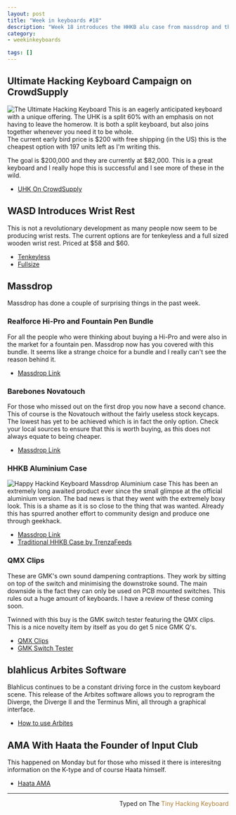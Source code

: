 ```yaml
---
layout: post
title: "Week in keyboards #18"
description: "Week 18 introduces the HHKB alu case from massdrop and the UHK now on crowdsupply."
category: 
- weekinkeyboards

tags: []
---
```

## Ultimate Hacking Keyboard Campaign on CrowdSupply
![The Ultimate Hacking Keyboard](http://i.imgur.com/a4FfBT5.jpg)
This is an eagerly anticipated keyboard with a unique offering. The UHK is a split 60% with an emphasis on not having to leave the homerow. It is both a split keyboard, but also joins together whenever you need it to be whole.  
The current early bird price is $200 with free shipping (in the US) this is the cheapest option with 197 units left as I'm writing this.


The goal is $200,000 and they are currently at $82,000. This is a great keyboard and I really hope this is successful and I see more of these in the wild.

* [UHK On CrowdSupply](https://www.crowdsupply.com/ugl/ultimate-hacking-keyboard)


## WASD Introduces Wrist Rest
This is not a revolutionary development as many people now seem to be producing wrist rests. The current options are for  tenkeyless and a full sized wooden wrist rest. Priced at $58 and $60.

* [Tenkeyless](http://www.wasdkeyboards.com/index.php/products/keyboard-accessories/14-wenge-hardwood-wrist-rest.html)
* [Fullsize](http://www.wasdkeyboards.com/index.php/products/keyboard-accessories/17-wenge-hardwood-wrist-rest.html)


## Massdrop
Massdrop has done a couple of surprising things in the past week.  

### Realforce Hi-Pro and Fountain Pen Bundle
For all the people who were thinking about buying a Hi-Pro and were also in the market for a fountain pen. Massdrop now has you covered with this bundle. It seems like a strange choice for a bundle and I really can't see the reason behind it.

* [Massdrop Link](https://www.massdrop.com/buy/japanese-desk-bundle?mode=guest_open)

### Barebones Novatouch
For those who missed out on the first drop you now have a second chance. This of course is the Novatouch without the fairly useless stock keycaps. The lowest has yet to be achieved which is in fact the only option. Check your local sources to ensure that this is worth buying, as this does not always equate to being cheaper.

* [Massdrop Link](https://www.massdrop.com/buy/cm-novatouch-barebones?mode=guest_open)

### HHKB Aluminium Case
![Happy Hackind Keyboard Massdrop Aluminium case](http://i.imgur.com/RpiqRms.jpg)
This has been an extremely long awaited product ever since the small glimpse at the official aluminium version. The bad news is that they went with the extremely boxy look. This is a shame as it is so close to the thing that was wanted. Already this has spurred another effort to community design and produce one through geekhack.

* [Massdrop Link](https://www.massdrop.com/buy/hhkb-cnc-aluminum-case?mode=guest_open)
* [Traditional HHKB Case by TrenzaFeeds](https://geekhack.org/index.php?topic=76196.0)

### QMX Clips
These are GMK's own sound dampening contraptions. They work by sitting on top of the switch and minimising the downstroke sound. The main downside is the fact they can only be used on PCB mounted switches. This rules out a huge amount of keyboards. I have a review of these coming soon.

Twinned with this buy is the GMK switch tester featuring the QMX clips. This is a nice novelty item by itself as you do get 5 nice GMK Q's.

* [QMX Clips](https://www.massdrop.com/buy/gmk-sound-dampening-brackets?mode=guest_open)
* [GMK Switch Tester](https://www.massdrop.com/buy/gmk-switch-tester?mode=guest_open)

## blahlicus Arbites Software
Blahlicus continues to be a constant driving force in the custom keyboard scene. This release of the Arbites software allows you to reprogram the Diverge, the Diverge II and the Terminus Mini, all through a graphical interface.	

* [How to use Arbites](http://uniquekeyboard.com/subdomain/dev/UniqueKDevF/terminus-mini-arbites3-instructions.htm)

## AMA With Haata the Founder of Input Club
This happened on Monday but for those who missed it there is interesitng information on the K-type and of course Haata himself.

* [Haata AMA](https://redd.it/3pd0dc)

---------------------------------
 <p style="text-align: right" >Typed on The <font color="#AE7E35">Tiny Hacking Keyboard</font></p>




